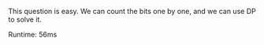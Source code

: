 This question is easy. We can count the bits one by one, and we can use DP to solve it.

Runtime: 56ms
